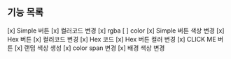 ## 기능 목록

[x] Simple 버튼
    [x] 컬러코드 변경
        [x] rgba
        [ ] color
    [x] Simple 버튼 색상 변경
[x] Hex 버튼
    [x] 컬러코드 변경
        [x] Hex 코드
    [x] Hex 버튼 컬러 변경
[x] CLICK ME 버튼
    [x] 랜덤 색상 생성
    [x] color span 변경
    [x] 배경 색상 변경
